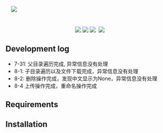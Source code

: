 ##                                                                                                          ![](http://ovjdtotu0.bkt.clouddn.com/WCnifelogo.png?nocache2650=1533351196368)

                                                                                                                                                                                ![](https://img.shields.io/badge/WCnife-%E5%BC%80%E5%8F%91%E4%B8%AD-blue.svg?nocache2650=1533347576833) ![](https://img.shields.io/badge/author-elloit-yellow.svg?nocache2650=1533347614582) ![](https://img.shields.io/badge/progress-55%25-red.svg?nocache2650=1533347786458)  ![](https://img.shields.io/badge/version-1.0.0_Alpha-black.svg?nocache2650=1533347920866)

## Development log

*   7-31: 父目录遍历完成, 异常信息没有处理
*   8-1: 子目录遍历以及文件下载完成，异常信息没有处理
*   8-2: 删除操作完成，发现中文显示为None，异常信息没有处理
*   8-4 上传操作完成，重命名操作完成

## Requirements

## Installation